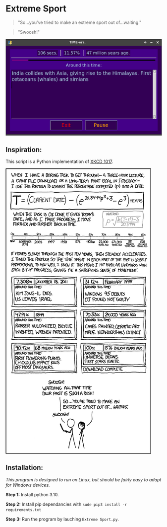 # Extreme Sport

> "So...you've tried to make an extreme sport out of...waiting."

> "Swoosh!"

![Backward in time](screenshot.png "Backward in time")

## Inspiration:

This script is a Python implementation of [XKCD 1017](https://xkcd.com/1017/).

![Backward in time](backward_in_time.png "Backward in time")

## Installation:

*This program is designed to run on Linux, but should be fairly easy to adapt for Windows devices.*

**Step 1:** Install python 3.10.

**Step 2:** Install pip dependancies with `sude pip3 install -r requirements.txt`

**Step 3:** Run the program by lauching `Extreme Sport.py`.
